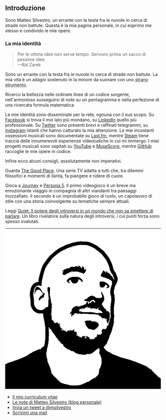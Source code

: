 ## Introduzione

Sono Matteo Silvestro, un errante con la testa fra le nuvole in cerca di strade non battute. Questa è la mia pagina personale, in cui esprimo me stesso e condivido le mie opere.

### La mia identità

> Per le ottime idee non serve tempo. Servono prima un sacco di pessime idee.  
> —Ral Zarek

Sono un errante con la testa fra le nuvole in cerca di strade non battute. La mia vita è un adagio sostenuto in la minore da suonare con uno <abbr title="Stylophone, Otamatone, Theremin, tutto vale.">strano strumento</abbr>.

Ricerco la bellezza nelle ordinate linee di un codice sorgente, nell'armonioso susseguirsi di note su un pentagramma e nella perfezione di una ricercata formula matematica.

Le mie identità sono disseminate per la rete, ognuna con il suo scopo.
Su [Facebook][fb] si trova il mio lato più mondano, su [LinkedIn][li] quello più professionale. Su [Twitter][tw] sono presenti brevi e raffinati telegrammi, su [Instagram][ig] istanti che hanno catturato la mia attenzione.
Le mie incostanti ossessioni musicali sono documentate su [Last.fm][lf], mentre [Steam][st] tiene traccia delle innumerevoli esperienze videoludiche in cui mi immergo.
I miei progetti musicali sono ospitati su [YouTube][yt] e [MuseScore][ms], mentre [GitHub][gh] raccoglie le mie opere in codice.

Infine ecco alcuni consigli, assolutamente non imperativi.

Guarda [The Good Place][the_good_place]. Una serie TV adatta a tutti che, tra dilemmi filosofici e momenti di ilarità, fa piangere e ridere di cuore.

Gioca a [Journey][journey] e [Persona 5][persona_5]. Il primo videogioco è un breve ma emozionante viaggio in compagnia di altri viandanti tra paesaggi mozzafiato. Il secondo è un improbabile gioco di ruolo, un capolavoro di stile con una storia coinvolgente su tematiche sempre attuali.

Leggi [Quiet: Il potere degli introversi in un mondo che non sa smettere di parlare][quiet]. Un libro rivelatore sulla natura degli introversi, i cui punti forza sono spesso svalutati.

[fb]: https://www.facebook.com/msilvestro93
[li]: https://www.linkedin.com/in/matteosilvestro/
[tw]: https://twitter.com/msilvestro
[ig]: https://www.instagram.com/msilvestro93
[lf]: http://www.lastfm.it/user/msilvestro
[st]: http://steamcommunity.com/id/msilvestro/
[yt]: https://www.youtube.com/c/MatteoSilvestro
[ms]: https://musescore.com/matteosilvestro
[gh]: https://github.com/msilvestro
[the_good_place]: https://www.nbc.com/the-good-place
[journey]: https://thatgamecompany.com/journey/
[persona_5]: https://atlus.com/p5r/
[quiet]: https://www.quietrev.com/quiet-the-book/

---

![Il mio avatar][avatar]

- [Il mio curriculum vitae](/files/cv/cv_it.pdf)
- [Le note di Matteo Silvestro (blog personale)](https://mattlovelace.tumblr.com)
- [Invia un tweet a @msilvestro](https://twitter.com/intent/tweet?screen_name=msilvestro)
- [Scrivimi una mail](mailto:matteosilvestro@altervista.org)

[avatar]: /img/persona_matt.png
